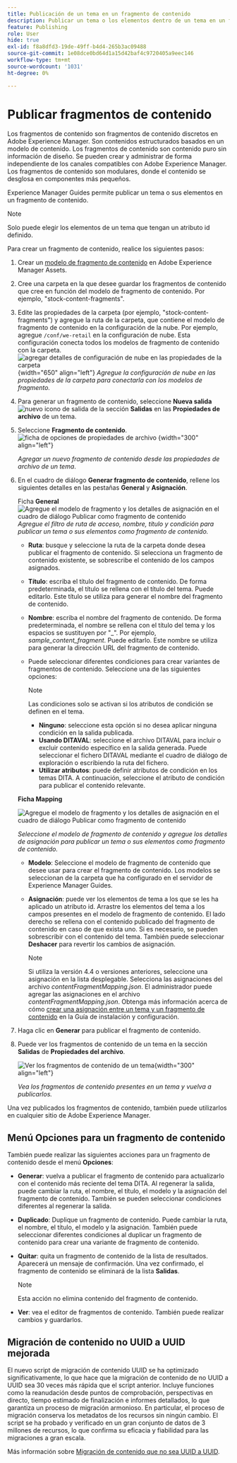 ```yaml
---
title: Publicación de un tema en un fragmento de contenido
description: Publicar un tema o los elementos dentro de un tema en un fragmento de contenido en AEM Guides.  Obtenga información sobre cómo ver los fragmentos de contenido presentes en un tema y volver a publicarlos.
feature: Publishing
role: User
hide: true
exl-id: f8a8dfd3-19de-49ff-b4d4-265b3ac09488
source-git-commit: 1e08dce0bd64d1a15d42baf4c9720405a9eec146
workflow-type: tm+mt
source-wordcount: '1031'
ht-degree: 0%

---
```


# Publicar fragmentos de contenido

Los fragmentos de contenido son fragmentos de contenido discretos en Adobe Experience Manager. Son contenidos estructurados basados en un modelo de contenido. Los fragmentos de contenido son contenido puro sin información de diseño. Se pueden crear y administrar de forma independiente de los canales compatibles con Adobe Experience Manager. Los fragmentos de contenido son modulares, donde el contenido se desglosa en componentes más pequeños.

Experience Manager Guides permite publicar un tema o sus elementos en un fragmento de contenido.

>[!NOTE]
>
>Solo puede elegir los elementos de un tema que tengan un atributo id definido.


Para crear un fragmento de contenido, realice los siguientes pasos:

1. Crear un [modelo de fragmento de contenido](https://experienceleague.adobe.com/docs/experience-manager-65/assets/content-fragments/content-fragments-models.html?lang=es) en Adobe Experience Manager Assets.
1. Cree una carpeta en la que desee guardar los fragmentos de contenido que cree en función del modelo de fragmento de contenido. Por ejemplo, &quot;stock-content-fragments&quot;.
1. Edite las propiedades de la carpeta (por ejemplo, &quot;stock-content-fragments&quot;) y agregue la ruta de la carpeta, que contiene el modelo de fragmento de contenido en la configuración de la nube.
Por ejemplo, agregue `/conf/we-retail` en la configuración de nube. Esta configuración conecta todos los modelos de fragmento de contenido con la carpeta.\
   ![agregar detalles de configuración de nube en las propiedades de la carpeta](images/fragment-folder-cloud-configuration.png){width="650" align="left"}
   *Agregue la configuración de nube en las propiedades de la carpeta para conectarla con los modelos de fragmento.*

1. Para generar un fragmento de contenido, seleccione **Nueva salida** ![nuevo icono de salida](./images/Add_icon.svg) de la sección **Salidas** en las **Propiedades de archivo** de un tema.
1. Seleccione **Fragmento de contenido**.\
   ![ficha de opciones de propiedades de archivo](./images/file-properties-outputs-tab.png) {width="300" align="left"}

   *Agregar un nuevo fragmento de contenido desde las propiedades de archivo de un tema*.

1. En el cuadro de diálogo **Generar fragmento de contenido**, rellene los siguientes detalles en las pestañas **General** y **Asignación**.

   Ficha **General**
   ![Agregue el modelo de fragmento y los detalles de asignación en el cuadro de diálogo Publicar como fragmento de contenido](images/generate-content-fragment.png)
   *Agregue el filtro de ruta de acceso, nombre, título y condición para publicar un tema o sus elementos como fragmento de contenido.*


   * **Ruta**: busque y seleccione la ruta de la carpeta donde desea publicar el fragmento de contenido. Si selecciona un fragmento de contenido existente, se sobrescribe el contenido de los campos asignados.
   * **Título**: escriba el título del fragmento de contenido. De forma predeterminada, el título se rellena con el título del tema. Puede editarlo. Este título se utiliza para generar el nombre del fragmento de contenido.
   * **Nombre**: escriba el nombre del fragmento de contenido. De forma predeterminada, el nombre se rellena con el título del tema y los espacios se sustituyen por &quot;_&quot;. Por ejemplo, *sample_content_fragment*. Puede editarlo.  Este nombre se utiliza para generar la dirección URL del fragmento de contenido.

   * Puede seleccionar diferentes condiciones para crear variantes de fragmentos de contenido. Seleccione una de las siguientes opciones:
     >[!NOTE]
     > 
     > Las condiciones solo se activan si los atributos de condición se definen en el tema.

      * **Ninguno**: seleccione esta opción si no desea aplicar ninguna condición en la salida publicada.
      * **Usando DITAVAL**: seleccione el archivo DITAVAL para incluir o excluir contenido específico en la salida generada. Puede seleccionar el fichero DITAVAL mediante el cuadro de diálogo de exploración o escribiendo la ruta del fichero.
      * **Utilizar atributos**: puede definir atributos de condición en los temas DITA. A continuación, seleccione el atributo de condición para publicar el contenido relevante.






   **Ficha Mapping**

   ![Agregue el modelo de fragmento y los detalles de asignación en el cuadro de diálogo Publicar como fragmento de contenido](images/content-fragment-mapping.png)

   *Seleccione el modelo de fragmento de contenido y agregue los detalles de asignación para publicar un tema o sus elementos como fragmento de contenido.*

   * **Modelo**: Seleccione el modelo de fragmento de contenido que desee usar para crear el fragmento de contenido. Los modelos se seleccionan de la carpeta que ha configurado en el servidor de Experience Manager Guides.
   * **Asignación**: puede ver los elementos de tema a los que se les ha aplicado un atributo id. Arrastre los elementos del tema a los campos presentes en el modelo de fragmento de contenido.
El lado derecho se rellena con el contenido publicado del fragmento de contenido en caso de que exista uno. Si es necesario, se pueden sobrescribir con el contenido del tema. También puede seleccionar **Deshacer** para revertir los cambios de asignación.


     >[!NOTE]
     >
     > Si utiliza la versión 4.4 o versiones anteriores, seleccione una asignación en la lista desplegable. Selecciona las asignaciones del archivo *contentFragmentMapping.json*.  El administrador puede agregar las asignaciones en el archivo *contentFragmentMapping.json*. Obtenga más información acerca de cómo [crear una asignación entre un tema y un fragmento de contenido](/help/product-guide/cs-install-guide/conf-content-fragment-mapping-cs.md) en la Guía de instalación y configuración.

1. Haga clic en **Generar** para publicar el fragmento de contenido.

1. Puede ver los fragmentos de contenido de un tema en la sección **Salidas** de **Propiedades del archivo**.

   ![Ver los fragmentos de contenido de un tema](images/outputs-options-menu.png){width="300" align="left"}

   *Vea los fragmentos de contenido presentes en un tema y vuelva a publicarlos.*


Una vez publicados los fragmentos de contenido, también puede utilizarlos en cualquier sitio de Adobe Experience Manager.




## Menú Opciones para un fragmento de contenido

También puede realizar las siguientes acciones para un fragmento de contenido desde el menú **Opciones**:

* **Generar**: vuelva a publicar el fragmento de contenido para actualizarlo con el contenido más reciente del tema DITA. Al regenerar la salida, puede cambiar la ruta, el nombre, el título, el modelo y la asignación del fragmento de contenido. También se pueden seleccionar condiciones diferentes al regenerar la salida.

* **Duplicado**: Duplique un fragmento de contenido. Puede cambiar la ruta, el nombre, el título, el modelo y la asignación. También puede seleccionar diferentes condiciones al duplicar un fragmento de contenido para crear una variante de fragmento de contenido.

* **Quitar**: quita un fragmento de contenido de la lista de resultados. Aparecerá un mensaje de confirmación. Una vez confirmado, el fragmento de contenido se eliminará de la lista **Salidas**.

  >[!NOTE]
  >
  > Esta acción no elimina contenido del fragmento de contenido.

* **Ver**: vea el editor de fragmentos de contenido. También puede realizar cambios y guardarlos.

## Migración de contenido no UUID a UUID mejorada

El nuevo script de migración de contenido UUID se ha optimizado significativamente, lo que hace que la migración de contenido de no UUID a UUID sea 30 veces más rápida que el script anterior. Incluye funciones como la reanudación desde puntos de comprobación, perspectivas en directo, tiempo estimado de finalización e informes detallados, lo que garantiza un proceso de migración armonioso. En particular, el proceso de migración conserva los metadatos de los recursos sin ningún cambio. El script se ha probado y verificado en un gran conjunto de datos de 3 millones de recursos, lo que confirma su eficacia y fiabilidad para las migraciones a gran escala.

Más información sobre [Migración de contenido que no sea UUID a UUID](/help/product-guide/install-guide/migrate-non-uuid-4-3.md).

